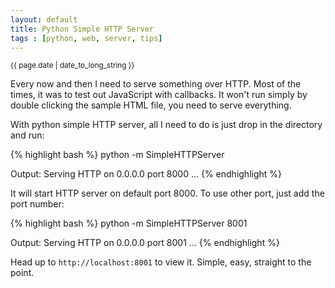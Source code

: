 ```yaml
---
layout: default
title: Python Simple HTTP Server
tags : [python, web, server, tips]
---
```

<p><small>{{ page.date | date_to_long_string }}</small></p>

Every now and then I need to serve something over HTTP. Most of the times, it was to test out JavaScript with callbacks. It won't run simply by double clicking the sample HTML file, you need to serve everything. 

With python simple HTTP server, all I need to do is just drop in the directory and run:

{% highlight bash %}
  python -m SimpleHTTPServer

  Output:
  Serving HTTP on 0.0.0.0 port 8000 ...
{% endhighlight %}

It will start HTTP server on default port 8000. To use other port, just add the port number:

{% highlight bash %}
  python -m SimpleHTTPServer 8001

  Output:
  Serving HTTP on 0.0.0.0 port 8001 ...
{% endhighlight %}

Head up to `http://localhost:8001` to view it. Simple, easy, straight to the point.